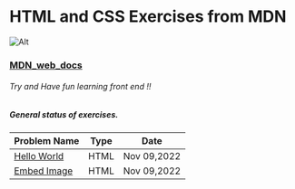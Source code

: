 # HTML and CSS Exercises from MDN
 ![Alt](https://www.logo.wine/a/logo/MDN_Web_Docs/MDN_Web_Docs-Logo.wine.svg)
### [MDN_web_docs](https://developer.mozilla.org/en-US/docs/Learn)



###### Try and Have fun learning front end !!


##### General status of exercises.

| Problem Name                        | Type    |  Date            |
| ----------------------------------- | :------: |  :-----------:   |
| [Hello World](./HTML/hello_world.html)                         | HTML      |Nov 09,2022    |
| [Embed Image](./HTML/embed_image.html)                         | HTML      |Nov 09,2022    |
